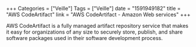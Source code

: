+++
Categories = ["Veille"]
Tags = ["Veille"]
date = "1591949182"
title = "AWS CodeArtifact"
link = "AWS CodeArtifact - Amazon Web services"
+++

AWS CodeArtifact is a fully managed artifact repository service that makes it easy for organizations of any size to securely store, publish, and share software packages used in their software development process.